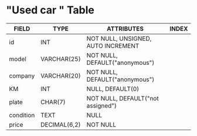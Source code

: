 # "Used car " Table

| FIELD     | TYPE         | ATTRIBUTES                         | INDEX |
| --------- | ------------ | ---------------------------------- | ----- |
| id        | INT          | NOT NULL, UNSIGNED, AUTO INCREMENT |       |
| model     | VARCHAR(25)  | NOT NULL, DEFAULT("anonymous")     |       |
| company   | VARCHAR(20)  | NOT NULL, DEFAULT("anonymous")     |       |
| KM        | INT          | NULL, DEFAULT(0)                   |       |
| plate     | CHAR(7)      | NOT NULL, DEFAULT("not assigned")  |       |
| condition | TEXT         | NULL                               |       |
| price     | DECIMAL(6,2) | NOT NULL                           |       |
